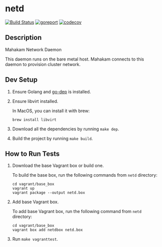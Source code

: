 # netd
[![Build Status](https://circleci.com/gh/mahakamcloud/netd.svg?style=shield)](https://circleci.com/gh/mahakamcloud/netd)
[![goreport](https://goreportcard.com/badge/github.com/mahakamcloud/netd)](https://goreportcard.com/report/github.com/mahakamcloud/netd)
[![codecov](https://codecov.io/gh/mahakamcloud/netd/branch/master/graph/badge.svg)](https://codecov.io/gh/mahakamcloud/netd)

## Description

Mahakam Network Daemon

This daemon runs on the bare metal host. Mahakam connects to this daemon to provision cluster network.

## Dev Setup

1. Ensure Golang and [go-dep](https://github.com/golang/dep) is installed.
2. Ensure libvirt installed.

    In MacOS, you can install it with brew:

    ```
    brew install libvirt
    ```

3. Download all the dependencies by running `make dep`.
4. Build the project by running `make build`.

## How to Run Tests

1. Download the base Vagrant box or build one.

    To build the base box, run the following commands from `netd` directory:
    
    ```
    cd vagrant/base_box
    vagrant up
    vagrant package --output netd.box
    ```

2. Add base Vagrant box. 

    To add base Vagrant box, run the following command from `netd` directory:
    
    ```
    cd vagrant/base_box
    vagrant box add netdbox netd.box
    ```

3. Run `make vagranttest`.
